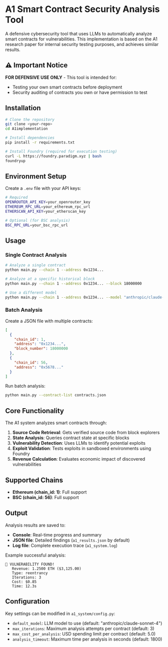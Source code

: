 # A1 Smart Contract Security Analysis Tool

A defensive cybersecurity tool that uses LLMs to automatically analyze smart contracts for vulnerabilities. This implementation is based on the A1 research paper for internal security testing purposes, and achieves similar results.

## ⚠️ Important Notice

**FOR DEFENSIVE USE ONLY** - This tool is intended for:
- Testing your own smart contracts before deployment
- Security auditing of contracts you own or have permission to test

## Installation

```bash
# Clone the repository
git clone <your-repo>
cd A1implementation

# Install dependencies
pip install -r requirements.txt

# Install Foundry (required for execution testing)
curl -L https://foundry.paradigm.xyz | bash
foundryup
```

## Environment Setup

Create a `.env` file with your API keys:

```bash
# Required
OPENROUTER_API_KEY=your_openrouter_key
ETHEREUM_RPC_URL=your_ethereum_rpc_url
ETHERSCAN_API_KEY=your_etherscan_key

# Optional (for BSC analysis)
BSC_RPC_URL=your_bsc_rpc_url
```

## Usage

### Single Contract Analysis

```bash
# Analyze a single contract
python main.py --chain 1 --address 0x1234...

# Analyze at a specific historical block
python main.py --chain 1 --address 0x1234... --block 18000000

# Use a different model
python main.py --chain 1 --address 0x1234... --model "anthropic/claude-sonnet-4"
```

### Batch Analysis

Create a JSON file with multiple contracts:

```json
[
  {
    "chain_id": 1,
    "address": "0x1234...",
    "block_number": 18000000
  },
  {
    "chain_id": 56, 
    "address": "0x5678..."
  }
]
```

Run batch analysis:
```bash
python main.py --contract-list contracts.json
```

## Core Functionality

The A1 system analyzes smart contracts through:

1. **Source Code Retrieval**: Gets verified source code from block explorers
2. **State Analysis**: Queries contract state at specific blocks
3. **Vulnerability Detection**: Uses LLMs to identify potential exploits
4. **Exploit Validation**: Tests exploits in sandboxed environments using Foundry
5. **Revenue Calculation**: Evaluates economic impact of discovered vulnerabilities

## Supported Chains

- **Ethereum (chain_id: 1)**: Full support
- **BSC (chain_id: 56)**: Full support

## Output

Analysis results are saved to:
- **Console**: Real-time progress and summary
- **JSON file**: Detailed findings (`a1_results.json` by default)
- **Log file**: Complete execution trace (`a1_system.log`)

Example successful analysis:
```
🚨 VULNERABILITY FOUND!
   Revenue: 1.2500 ETH ($3,125.00)
   Type: reentrancy
   Iterations: 3
   Cost: $0.85
   Time: 12.3s
```

## Configuration

Key settings can be modified in `a1_system/config.py`:

- `default_model`: LLM model to use (default: "anthropic/claude-sonnet-4")
- `max_iterations`: Maximum analysis attempts per contract (default: 3)
- `max_cost_per_analysis`: USD spending limit per contract (default: 5.0)
- `analysis_timeout`: Maximum time per analysis in seconds (default: 1800)